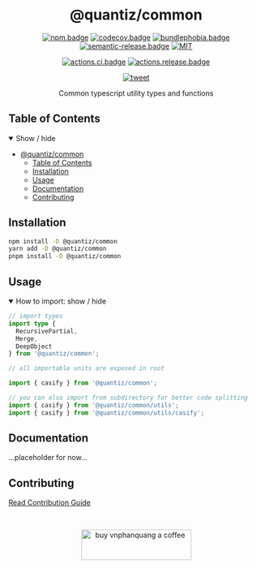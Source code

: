 <div align="center">

# @quantiz/common

[![npm.badge]][npm] [![codecov.badge]][codecov] [![bundlephobia.badge]][bundlephobia] [![semantic-release.badge]][semantic-release] [![MIT][license.badge]][license]

[![actions.ci.badge]][actions.ci] [![actions.release.badge]][actions.release]

[![tweet]][tweet.url]

Common typescript utility types and functions

</div>

## Table of Contents

<details open>
  <summary>Show / hide</summary>

- [@quantiz/common](#quantizcommon)
  - [Table of Contents](#table-of-contents)
  - [Installation](#installation)
  - [Usage](#usage)
  - [Documentation](#documentation)
  - [Contributing](#contributing)

</details>

## Installation

```bash
npm install -D @quantiz/common
yarn add -D @quantiz/common
pnpm install -D @quantiz/common
```

## Usage

<details open>
  <summary>How to import: show / hide</summary>

```typescript
// import types
import type {
  RecursivePartial,
  Merge,
  DeepObject
} from '@quantiz/common';

// all importable units are exposed in root

import { casify } from '@quantiz/common';

// you can also import from subdirectory for better code splitting
import { casify } from '@quantiz/common/utils';
import { casify } from '@quantiz/common/utils/casify';
```

</details>

## Documentation

...placeholder for now...

## Contributing

[Read Contribution Guide][contributing]

<br />
<div align="center">

<!-- [![tweet]][tweet.url] -->

</div>

<p align="center">
  <a href="https://www.buymeacoffee.com/vnphanquang" target="_blank">
    <img
      src="https://cdn.buymeacoffee.com/buttons/v2/default-yellow.png"
      height="60"
      width="217"
      alt="buy vnphanquang a coffee"
    />
  </a>
</p>

[codecov.badge]: https://codecov.io/github/quantizians/common-ts/coverage.svg?branch=main
[codecov]: https://codecov.io/github/quantizians/common-ts?branch=main

[license.badge]: https://img.shields.io/badge/license-MIT-blue.svg
[license]: ./LICENSE

[npm.badge]: https://img.shields.io/npm/v/@quantiz/common
[npm]: https://www.npmjs.com/package/@quantiz/common

[bundlephobia.badge]: https://img.shields.io/bundlephobia/minzip/@quantiz/common?label=minzipped
[bundlephobia]: https://bundlephobia.com/package/@quantiz/common

[semantic-release]: https://github.com/semantic-release/semantic-release
[semantic-release.badge]: https://img.shields.io/badge/%20%20%F0%9F%93%A6%F0%9F%9A%80-semantic--release-e10079.svg

[actions.ci.badge]: https://github.com/quantizians/common-ts/actions/workflows/ci.yaml/badge.svg
[actions.ci]: https://github.com/quantizians/common-ts/actions/workflows/ci.yaml

[actions.release.badge]: https://github.com/quantizians/common-ts/actions/workflows/release.yaml/badge.svg
[actions.release]: https://github.com/quantizians/common-ts/actions/workflows/release.yaml

[contributing]: ./CONTRIBUTING.md

[tweet]: https://img.shields.io/twitter/url?style=social&url=https%3A%2F%2Fgithub.com%2quantizians%2Fcommon-ts
[tweet.url]: https://twitter.com/intent/tweet?text=%40quantiz%2Fcommon%20-%20Common%20typescript%20utility%20types%20and%20functions%0A%0Ahttps%3A%2F%2Fgithub.com%2Fquantizians%2Fcommon-ts
